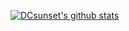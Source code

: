 [![DCsunset's github stats](https://github-readme-stats.vercel.app/api?username=DCsunset)](https://github.com/anuraghazra/github-readme-stats)
